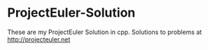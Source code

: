 # ProjectEuler-Solution
These are my ProjectEuler Solution in cpp.
Solutions to problems at http://projecteuler.net
